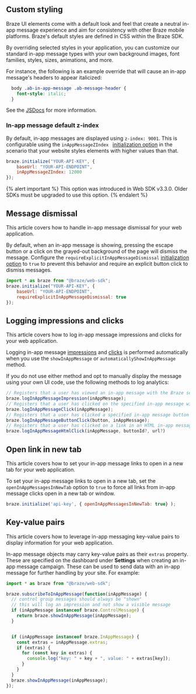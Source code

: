 ## Custom styling

Braze UI elements come with a default look and feel that create a neutral in-app message experience and aim for consistency with other Braze mobile platforms. Braze's default styles are defined in CSS within the Braze SDK. 

By overriding selected styles in your application, you can customize our standard in-app message types with your own background images, font families, styles, sizes, animations, and more. 

For instance, the following is an example override that will cause an in-app message's headers to appear italicized:

```css
  body .ab-in-app-message .ab-message-header {
    font-style: italic;
  }
```

See the [JSDocs](https://js.appboycdn.com/web-sdk/latest/doc/classes/braze.inappmessage.html) for more information.

### In-app message default z-index

By default, in-app messages are displayed using `z-index: 9001`. This is configurable using the `inAppMessageZIndex ` [initialization option](https://js.appboycdn.com/web-sdk/latest/doc/modules/braze.html#initializationoptions) in the scenario that your website styles elements with higher values than that.

```javascript
braze.initialize("YOUR-API-KEY", {
    baseUrl: "YOUR-API-ENDPOINT",
    inAppMessageZIndex: 12000
});
```

{% alert important %}
This option was introduced in Web SDK v3.3.0. Older SDKs must be upgraded to use this option.
{% endalert %}

## Message dismissal

This article covers how to handle in-app message dismissal for your web application.

By default, when an in-app message is showing, pressing the escape button or a click on the grayed-out background of the page will dismiss the message. Configure the `requireExplicitInAppMessageDismissal` [initialization option](https://js.appboycdn.com/web-sdk/latest/doc/modules/braze.html#initializationoptions) to `true` to prevent this behavior and require an explicit button click to dismiss messages. 

```javascript
import * as braze from "@braze/web-sdk";
braze.initialize("YOUR-API-KEY", {
    baseUrl: "YOUR-API-ENDPOINT",
    requireExplicitInAppMessageDismissal: true
});
```

## Logging impressions and clicks

This article covers how to log in-app message impressions and clicks for your web application.

Logging in-app message [impressions](https://js.appboycdn.com/web-sdk/latest/doc/modules/braze.html#loginappmessageimpression) and [clicks](https://js.appboycdn.com/web-sdk/latest/doc/modules/braze.html#loginappmessagebuttonclick) is performed automatically when you use the `showInAppMessage` or `automaticallyShowInAppMessage` method.

If you do not use either method and opt to manually display the message using your own UI code, use the following methods to log analytics:

```javascript
// Registers that a user has viewed an in-app message with the Braze server.
braze.logInAppMessageImpression(inAppMessage);
// Registers that a user has clicked on the specified in-app message with the Braze server.
braze.logInAppMessageClick(inAppMessage);
// Registers that a user has clicked a specified in-app message button with the Braze server.
braze.logInAppMessageButtonClick(button, inAppMessage);
// Registers that a user has clicked on a link in an HTML in-app message with the Braze server.
braze.logInAppMessageHtmlClick(inAppMessage, buttonId?, url?)
```

## Open link in new tab

This article covers how to set your in-app message links to open in a new tab for your web application.

To set your in-app message links to open in a new tab, set the `openInAppMessagesInNewTab` option to `true` to force all links from in-app message clicks open in a new tab or window.

```javascript
braze.initialize('api-key', { openInAppMessagesInNewTab: true} );
```

## Key-value pairs

This article covers how to leverage in-app messaging key-value pairs to display information for your web application.

In-app message objects may carry key-value pairs as their `extras` property. These are specified on the dashboard under **Settings** when creating an in-app message campaign. These can be used to send data with an in-app message for further handling by your site. For example:

```javascript
import * as braze from "@braze/web-sdk";

braze.subscribeToInAppMessage(function(inAppMessage) {
  // control group messages should always be "shown"
  // this will log an impression and not show a visible message
  if (inAppMessage instanceof braze.ControlMessage) {
    return braze.showInAppMessage(inAppMessage);
  }


  if (inAppMessage instanceof braze.InAppMessage) {
    const extras = inAppMessage.extras;
    if (extras) {
      for (const key in extras) {
        console.log("key: " + key + ", value: " + extras[key]);
      }
    }
  }
  braze.showInAppMessage(inAppMessage);
});
```
